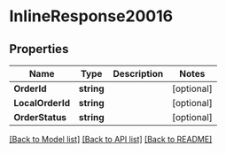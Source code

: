 # InlineResponse20016

## Properties

Name | Type | Description | Notes
------------ | ------------- | ------------- | -------------
**OrderId** | **string** |  | [optional] 
**LocalOrderId** | **string** |  | [optional] 
**OrderStatus** | **string** |  | [optional] 

[[Back to Model list]](../README.md#documentation-for-models) [[Back to API list]](../README.md#documentation-for-api-endpoints) [[Back to README]](../README.md)


